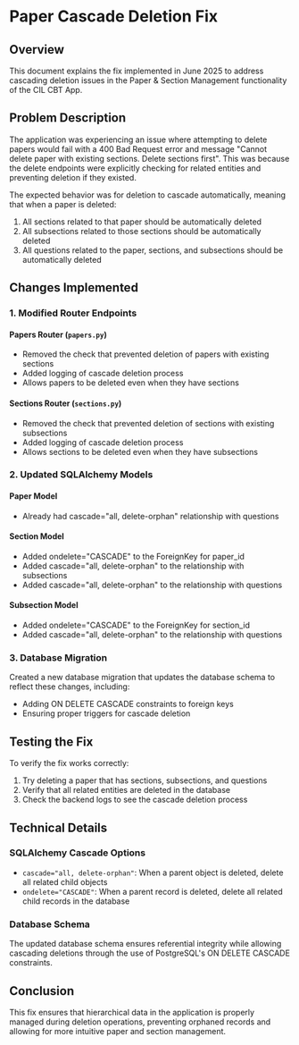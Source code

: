 # Paper Cascade Deletion Fix

## Overview

This document explains the fix implemented in June 2025 to address cascading deletion issues in the Paper & Section Management functionality of the CIL CBT App.

## Problem Description

The application was experiencing an issue where attempting to delete papers would fail with a 400 Bad Request error and message "Cannot delete paper with existing sections. Delete sections first". This was because the delete endpoints were explicitly checking for related entities and preventing deletion if they existed.

The expected behavior was for deletion to cascade automatically, meaning that when a paper is deleted:
1. All sections related to that paper should be automatically deleted
2. All subsections related to those sections should be automatically deleted
3. All questions related to the paper, sections, and subsections should be automatically deleted

## Changes Implemented

### 1. Modified Router Endpoints

#### Papers Router (`papers.py`)
- Removed the check that prevented deletion of papers with existing sections
- Added logging of cascade deletion process
- Allows papers to be deleted even when they have sections

#### Sections Router (`sections.py`)
- Removed the check that prevented deletion of sections with existing subsections
- Added logging of cascade deletion process
- Allows sections to be deleted even when they have subsections

### 2. Updated SQLAlchemy Models

#### Paper Model
- Already had cascade="all, delete-orphan" relationship with questions

#### Section Model
- Added ondelete="CASCADE" to the ForeignKey for paper_id
- Added cascade="all, delete-orphan" to the relationship with subsections
- Added cascade="all, delete-orphan" to the relationship with questions

#### Subsection Model
- Added ondelete="CASCADE" to the ForeignKey for section_id
- Added cascade="all, delete-orphan" to the relationship with questions

### 3. Database Migration

Created a new database migration that updates the database schema to reflect these changes, including:
- Adding ON DELETE CASCADE constraints to foreign keys
- Ensuring proper triggers for cascade deletion

## Testing the Fix

To verify the fix works correctly:

1. Try deleting a paper that has sections, subsections, and questions
2. Verify that all related entities are deleted in the database
3. Check the backend logs to see the cascade deletion process

## Technical Details

### SQLAlchemy Cascade Options

- `cascade="all, delete-orphan"`: When a parent object is deleted, delete all related child objects
- `ondelete="CASCADE"`: When a parent record is deleted, delete all related child records in the database

### Database Schema

The updated database schema ensures referential integrity while allowing cascading deletions through the use of PostgreSQL's ON DELETE CASCADE constraints.

## Conclusion

This fix ensures that hierarchical data in the application is properly managed during deletion operations, preventing orphaned records and allowing for more intuitive paper and section management.
